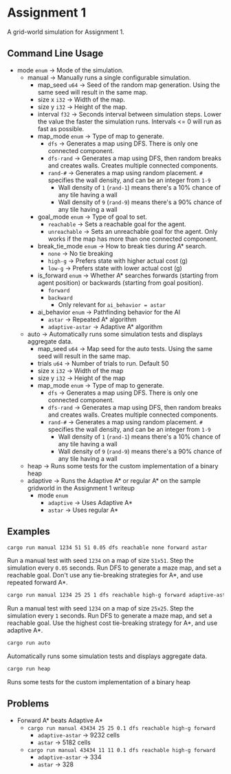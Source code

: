 # Assignment 1

A grid-world simulation for Assignment 1.

## Command Line Usage

- mode `enum` -> Mode of the simulation.
  - manual -> Manually runs a single configurable simulation.
    - map_seed `u64` -> Seed of the random map generation. Using the same seed will result in the same map.
    - size x `i32` -> Width of the map.
    - size y `i32` -> Height of the map.
    - interval `f32` -> Seconds interval between simulation steps. Lower the value the faster the simulation runs. Intervals <= 0 will run as fast as possible.
    - map_mode `enum` -> Type of map to generate.
      - `dfs` -> Generates a map using DFS. There is only one connected component.
      - `dfs-rand` -> Generates a map using DFS, then random breaks and creates walls. Creates multiple connected components.
      - `rand-#` -> Generates a map using random placement. `#` specifies the wall density, and can be an integer from `1-9`
        - Wall density of `1` (`rand-1`) means there's a 10% chance of any tile having a wall
        - Wall density of `9` (`rand-9`) means there's a 90% chance of any tile having a wall
    - goal_mode `enum` -> Type of goal to set.
      - `reachable` -> Sets a reachable goal for the agent.
      - `unreachable` -> Sets an unreachable goal for the agent. Only works if the map has more than one connected component.
    - break_tie_mode `enum` -> How to break ties during A* search.
      - `none` -> No tie breaking
      - `high-g` -> Prefers state with higher actual cost (g) 
      - `low-g` -> Prefers state with lower actual cost (g)
    - is_forward `enum` -> Whether A* searches forwards (starting from agent position) or backwards (starting from goal position).
      - `forward`
      - `backward`
        - Only relevant for `ai_behavior = astar`
    - ai_behavior `enum` -> Pathfinding behavior for the AI
      - `astar` -> Repeated A* algorithm
      - `adaptive-astar` -> Adaptive A* algorithm
  - auto -> Automatically runs some simulation tests and displays aggregate data.
    - map_seed `u64` -> Map seed for the auto tests. Using the same seed will result in the same map.
    - trials `u64` -> Number of trials to run. Default 50
    - size x `i32` -> Width of the map
    - size y `i32` -> Height of the map
    - map_mode `enum` -> Type of map to generate.
      - `dfs` -> Generates a map using DFS. There is only one connected component.
      - `dfs-rand` -> Generates a map using DFS, then random breaks and creates walls. Creates multiple connected components.
      - `rand-#` -> Generates a map using random placement. `#` specifies the wall density, and can be an integer from `1-9`
        - Wall density of `1` (`rand-1`) means there's a 10% chance of any tile having a wall
        - Wall density of `9` (`rand-9`) means there's a 90% chance of any tile having a wall
  - heap -> Runs some tests for the custom implementation of a binary heap
  - adaptive -> Runs the Adaptive A* or regular A* on the sample gridworld in the Assignment 1 writeup
    - mode `enum`
      - `adaptive` -> Uses Adaptive A*
      - `astar` -> Uses regular A*

## Examples

```bash
cargo run manual 1234 51 51 0.05 dfs reachable none forward astar
```
Run a manual test with seed `1234` on a map of size `51x51`. Step the simulation every `0.05` seconds. Run DFS to generate a maze map, and set a reachable goal. Don't use any tie-breaking strategies for A*, and use repeated forward A*.

```bash
cargo run manual 1234 25 25 1 dfs reachable high-g forward adaptive-astar
```
Run a manual test with seed `1234` on a map of size `25x25`. Step the simulation every `1` seconds. Run DFS to generate a maze map, and set a reachable goal. Use the highest cost tie-breaking strategy for A*, and use adaptive A*.

```bash
cargo run auto
```
Automatically runs some simulation tests and displays aggregate data.

```bash
cargo run heap
```
Runs some tests for the custom implementation of a binary heap

## Problems

- Forward A* beats Adaptive A*
  - `cargo run manual 43434 25 25 0.1 dfs reachable high-g forward`
    - `adaptive-astar` -> 9232 cells
    - `astar` -> 5182 cells
  - `cargo run manual 43434 11 11 0.1 dfs reachable high-g forward`
    - `adaptive-astar` -> 334 
    - `astar` -> 328

